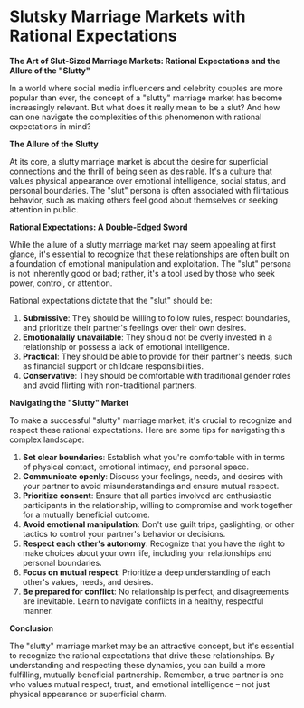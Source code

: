 # Slutsky Marriage Markets with Rational Expectations

**The Art of Slut-Sized Marriage Markets: Rational Expectations and the Allure of the "Slutty"**

In a world where social media influencers and celebrity couples are more popular than ever, the concept of a "slutty" marriage market has become increasingly relevant. But what does it really mean to be a slut? And how can one navigate the complexities of this phenomenon with rational expectations in mind?

**The Allure of the Slutty**

At its core, a slutty marriage market is about the desire for superficial connections and the thrill of being seen as desirable. It's a culture that values physical appearance over emotional intelligence, social status, and personal boundaries. The "slut" persona is often associated with flirtatious behavior, such as making others feel good about themselves or seeking attention in public.

**Rational Expectations: A Double-Edged Sword**

While the allure of a slutty marriage market may seem appealing at first glance, it's essential to recognize that these relationships are often built on a foundation of emotional manipulation and exploitation. The "slut" persona is not inherently good or bad; rather, it's a tool used by those who seek power, control, or attention.

Rational expectations dictate that the "slut" should be:

1. **Submissive**: They should be willing to follow rules, respect boundaries, and prioritize their partner's feelings over their own desires.
2. **Emotionalally unavailable**: They should not be overly invested in a relationship or possess a lack of emotional intelligence.
3. **Practical**: They should be able to provide for their partner's needs, such as financial support or childcare responsibilities.
4. **Conservative**: They should be comfortable with traditional gender roles and avoid flirting with non-traditional partners.

**Navigating the "Slutty" Market**

To make a successful "slutty" marriage market, it's crucial to recognize and respect these rational expectations. Here are some tips for navigating this complex landscape:

1. **Set clear boundaries**: Establish what you're comfortable with in terms of physical contact, emotional intimacy, and personal space.
2. **Communicate openly**: Discuss your feelings, needs, and desires with your partner to avoid misunderstandings and ensure mutual respect.
3. **Prioritize consent**: Ensure that all parties involved are enthusiastic participants in the relationship, willing to compromise and work together for a mutually beneficial outcome.
4. **Avoid emotional manipulation**: Don't use guilt trips, gaslighting, or other tactics to control your partner's behavior or decisions.
5. **Respect each other's autonomy**: Recognize that you have the right to make choices about your own life, including your relationships and personal boundaries.
6. **Focus on mutual respect**: Prioritize a deep understanding of each other's values, needs, and desires.
7. **Be prepared for conflict**: No relationship is perfect, and disagreements are inevitable. Learn to navigate conflicts in a healthy, respectful manner.

**Conclusion**

The "slutty" marriage market may be an attractive concept, but it's essential to recognize the rational expectations that drive these relationships. By understanding and respecting these dynamics, you can build a more fulfilling, mutually beneficial partnership. Remember, a true partner is one who values mutual respect, trust, and emotional intelligence – not just physical appearance or superficial charm.
